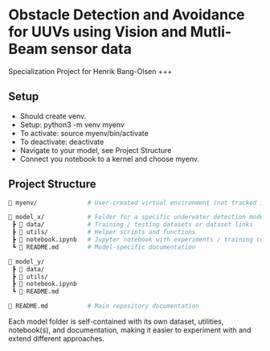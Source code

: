 # Obstacle Detection and Avoidance for UUVs using Vision and Mutli-Beam sensor data

Specialization Project for Henrik Bang-Olsen +++



## Setup

- Should create venv. 
- Setup: python3 -m venv myenv
- To activate: source myenv/bin/activate 
- To deactivate: deactivate
- Navigate to your model, see Project Structure
- Connect you notebook to a kernel and choose myenv. 



## Project Structure

```bash
📂 myenv/              # User-created virtual environment (not tracked in git)

📂 model_x/            # Folder for a specific underwater detection model
 ┣ 📂 data/            # Training / testing datasets or dataset links
 ┣ 📂 utils/           # Helper scripts and functions
 ┣ 📓 notebook.ipynb   # Jupyter notebook with experiments / training code
 ┗ 📄 README.md        # Model-specific documentation

📂 model_y/
 ┣ 📂 data/
 ┣ 📂 utils/
 ┣ 📓 notebook.ipynb
 ┗ 📄 README.md

📄 README.md           # Main repository documentation
```
Each model folder is self-contained with its own dataset, utilities, notebook(s), and documentation, making it easier to experiment with and extend different approaches.




